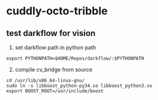 # cuddly-octo-tribble
## test darkflow for vision

1. set darkflow path in python path

```export PYTHONPATH=$HOME/Repos/darkflow/:$PYTHONPATH```

2. compile cv_bridge from source

```git clone https://github.com/ros-perception/vision_opencv.git
cd /usr/lib/x86_64-linux-gnu/
sudo ln -s libboost_python-py34.so libboost_python3.so
export BOOST_ROOT=/usr/include/boost
```
